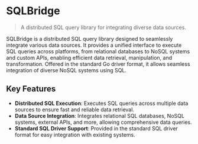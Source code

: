# SQLBridge

> A distributed SQL query library for integrating diverse data sources.

SQLBridge is a distributed SQL query library designed to seamlessly integrate various data sources. It provides a unified interface to execute SQL queries across platforms, from relational databases to NoSQL systems and custom APIs, enabling efficient data retrieval, manipulation, and transformation. Offered in the standard Go driver format, it allows seamless integration of diverse NoSQL systems using SQL.

## Key Features

- **Distributed SQL Execution**: Executes SQL queries across multiple data sources to ensure fast and reliable data retrieval.
- **Data Source Integration**: Integrates relational SQL databases, NoSQL systems, external APIs, and more, allowing comprehensive data queries.
- **Standard SQL Driver Support**: Provided in the standard SQL driver format for easy integration with existing systems.
